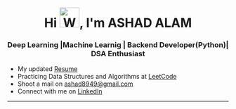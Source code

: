 <h1 align="center">Hi <img src="https://raw.githubusercontent.com/nixin72/nixin72/master/wave.gif" 
         alt="Waving hand animated gif"
         height="45"
         width="45" />, I'm ASHAD ALAM</h1>
<h3 align="center">Deep Learning |Machine Learnig | Backend Developer(Python)| DSA Enthusiast</h3>

- My updated [Resume](https://drive.google.com/file/d/1ee5knBtKUJZ1B4rRg7njxM283EqCKfrC/view?usp=share_link)
- Practicing Data Structures and Algorithms at [LeetCode](https://leetcode.com/jackCal/)
- Shoot a mail on ashad8949@gmail.com
- Connect with me on [LinkedIn](https://www.linkedin.com/in/ashad-alam-3326ab202/)
<hr>
